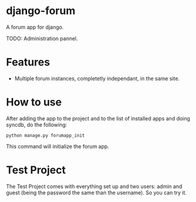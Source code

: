 django-forum
============

A forum app for django.

TODO: Administration pannel.

Features
========
* Multiple forum instances, completetly independant, in the same site.

How to use
==========
After adding the app to the project and to the list of installed apps and doing syncdb, do the following:
```
python manage.py forumapp_init
```
This command will initialize the forum app.

Test Project
============
The Test Project comes with everything set up and two users: admin and guest (being the password the same than the username). So you can try it.
